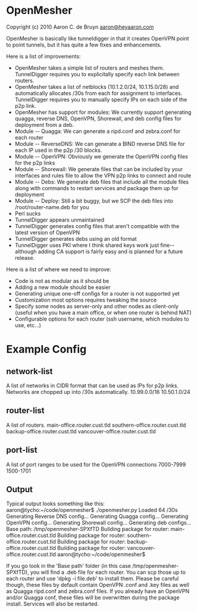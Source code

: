 OpenMesher
==========
Copyright (c) 2010 Aaron C. de Bruyn <aaron@heyaaron.com>

OpenMesher is basically like tunneldigger in that it creates OpenVPN point to point tunnels, but it has quite a few fixes and enhancements.

Here is a list of improvements:

* OpenMesher takes a simple list of routers and meshes them.  TunnelDigger requires you to explicitally specify each link between routers.
* OpenMesher takes a list of netblocks (10.1.2.0/24, 10.1.15.0/28) and automatically allocates /30s from each for assignment to interfaces.  TunnelDigger requires you to manually specify IPs on each side of the p2p link.
* OpenMesher has support for modules:  We currently support generating quagga, reverse DNS, OpenVPN, Shorewall, and deb config files for deployment from a deb.
* Module -- Quagga: We can generate a ripd.conf and zebra.conf for each router
* Module -- ReverseDNS: We can generate a BIND reverse DNS file for each IP used in the p2p /30 blocks.
* Module -- OpenVPN: Obviously we generate the OpenVPN config files for the p2p links
* Module -- Shorewall: We generate files that can be included by your interfaces and rules file to allow the VPN p2p links to connect and route
* Module -- Debs: We generate deb files that include all the module files along with commands to restart services and package them up for deployment
* Module -- Deploy: Still a bit buggy, but we SCP the deb files into /root/router-name.deb for you
* Perl sucks
* TunnelDigger appears unmaintained
* TunnelDigger generates config files that aren't compatible with the latest version of OpenVPN
* TunnelDigger generates debs using an old format
* TunnelDigger uses PKI where I think shared keys work just fine--although adding CA support is fairly easy and is planned for a future release.


Here is a list of where we need to improve:

* Code is not as modular as it should be
* Adding a new module should be easier
* Generating unique one-off configs for a router is not supported yet
* Customization most options requires tweaking the source
* Specify some nodes as server-only and other nodes as client-only (useful when you have a main office, or when one router is behind NAT)
* Configurable options for each router (ssh username, which modules to use, etc...)


Example Config
==============

network-list
------------
A list of networks in CIDR format that can be used as IPs for p2p links.  Networks are chopped up into /30s automatically.
    10.99.0.0/16
    10.50.1.0/24


router-list
-----------
A list of routers.
    main-office.router.cust.tld
    southern-office.router.cust.tld
    backup-office.router.cust.tld
    vancouver-office.router.cust.tld


port-list
---------
A list of port ranges to be used for the OpenVPN connections
    7000-7999
    1500-1701


Output
------
Typical output looks something like this:
    aaron@tycho:~/code/openmesher$ ./openmesher.py 
    Loaded 64 /30s
    Generating Reverse DNS config...
    Generating Quagga config...
    Generating OpenVPN config...
    Generating Shorewall config...
    Generating deb configs...
    Base path: /tmp/openmesher-SPXfTD
    Building package for router: main-office.router.cust.tld
    Building package for router: southern-office.router.cust.tld
    Building package for router: backup-office.router.cust.tld
    Building package for router: vancouver-office.router.cust.tld
    aaron@tycho:~/code/openmesher$ 

If you go look in the 'Base path' folder (in this case /tmp/openmesher-SPXfTD), you will find a .deb file for each router.
You can scp those up to each router and use 'dpkg -i file.deb' to install them.
Please be careful though, these files by default contain OpenVPN .conf and .key files as well as Quagga ripd.conf and zebra.conf files.
If you already have an OpenVPN and/or Quagga conf, these files will be overwritten during the package install.
Services will also be restarted.

